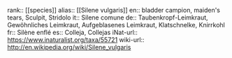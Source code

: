 

rank:: [[species]]
alias:: [[Silene vulgaris]]
en:: bladder campion, maiden's tears, Sculpit, Stridolo
it:: Silene comune
de:: Taubenkropf-Leimkraut, Gewöhnliches Leimkraut, Aufgeblasenes Leimkraut, Klatschnelke, Knirrkohl
fr:: Silène enflé
es:: Colleja, Collejas
iNat-url:: https://www.inaturalist.org/taxa/55721
wiki-url:: http://en.wikipedia.org/wiki/Silene_vulgaris